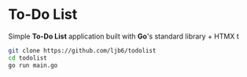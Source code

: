 # To-Do List

Simple **To-Do List** application built with **Go**'s standard library + HTMX t

```bash
git clone https://github.com/ljb6/todolist
cd todolist
go run main.go
```